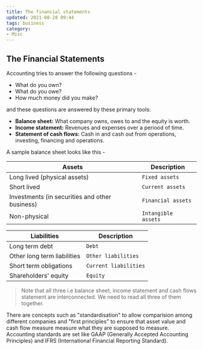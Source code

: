 ```yaml
---
title: The financial statements
updated: 2021-08-28 09:44
tags: business
category: 
- Misc
---
```



## The Financial Statements

Accounting tries to answer the following questions -

- What do you own? 
- What do you owe?
- How much money did you make? 

and these questions are answered by these primary tools:

- **Balance sheet:** What company owns, owes to and the equity is worth.
- **Income statement:** Revenues and expenses over a periood of time.
- **Statement of cash flows:** Cash in and cash out from operations, investing, financing and operations.

<div class="divider"></div>

A sample balance sheet looks like this -

Assets | Description
--- | ---
Long lived (physical assets) |  `Fixed assets`
Short lived |  `Current assets`
Investments (in securities and other business) | `Financial assets`
Non-physical | `Intangible assets`

Liabilities | Description
--- | ---
Long term debt | `Debt`
Other long term liabilities | `Other liabilities`
Short term obligations | `Current liabilities`
Shareholders' equity | `Equity`

> Note that all three i.e balance sheet, income statement and cash flows statement are interconnected. We need to read all three of them together. 

There are concepts such as "standardisation" to allow comparision among different companies and "first principles" to ensure that asset value and cash flow measure measure what they are supposed to measure. Accounting standards are set like GAAP (Generally Accepted Accounting Principles) and IFRS (International Financial Reporting Standard).